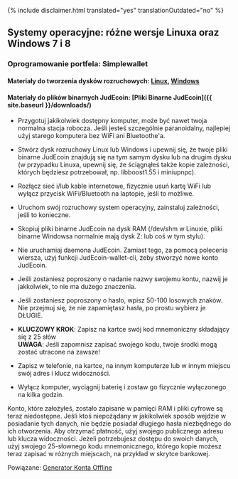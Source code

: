 {% include disclaimer.html translated="yes" translationOutdated="no" %}

## Systemy operacyjne: różne wersje Linuxa oraz Windows 7 i 8

### Oprogramowanie portfela:  Simplewallet

#### Materiały do tworzenia dysków rozruchowych:  [Linux](http://www.pendrivelinux.com/),       [Windows](https://www.microsoft.com/en-us/download/windows-usb-dvd-download-tool)

#### Materiały do plików binarnych JudEcoin:  [Pliki Binarne JudEcoin]({{ site.baseurl }}/downloads/)

- Przygotuj jakikolwiek dostępny komputer, może być nawet twoja normalna stacja robocza. Jeśli jesteś szczególnie paranoidalny, najlepiej użyj starego komputera bez WiFi ani Bluetoothe'a.

- Stwórz dysk rozruchowy Linux lub Windows i upewnij się, że twoje pliki binarne JudEcoin znajdują się na tym samym dysku lub na drugim dysku (w przypadku Linuxa, upewnij się, że ściągnąłeś także kopie zależności, których będziesz potrzebował, np. libboost1.55 i miniupnpc).

- Rozłącz sieć i/lub kable internetowe, fizycznie usuń kartę WiFi lub wyłącz przycisk WiFi/Bluetooth na laptopie, jeśli to możliwe.

- Uruchom swój rozruchowy system operacyjny, zainstaluj zależności, jeśli to konieczne.

- Skopiuj pliki binarne JudEcoin na dysk RAM (/dev/shm w Linuxie, pliki binarne Windowsa normalnie mają dysk Z: lub coś w tym stylu).

- Nie uruchamiaj daemona JudEcoin. Zamiast tego, za pomocą polecenia wiersza, użyj funkcji JudEcoin-wallet-cli, żeby stworzyć nowe konto JudEcoin.

- Jeśli zostaniesz poproszony o nadanie nazwy swojemu kontu, nazwij je jakkolwiek, to nie ma dużego znaczenia.

- Jeśli zostaniesz poproszony o hasło, wpisz 50-100 losowych znaków. Nie przejmuj się, że nie zapamiętasz hasła, po prostu wybierz je DŁUGIE.

- **KLUCZOWY KROK**: Zapisz na kartce swój kod mnemoniczny składający się z 25 słów  
**UWAGA**:  Jeśli zapomnisz zapisać swojego kodu, twoje środki mogą zostać utracone na zawsze!

- Zapisz w telefonie, na kartce, na innym komputerze lub w innym miejscu swój adres i klucz widoczności.

- Wyłącz komputer, wyciągnij baterię i zostaw go fizycznie wyłączonego na kilka godzin.

 Konto, które założyłeś, zostało zapisane w pamięci RAM i pliki cyfrowe są teraz niedostępne. Jeśli ktoś niepożądany w jakikolwiek sposób wejdzie w posiadanie tych danych, nie będzie posiadał długiego hasła niezbędnego do ich otworzenia. Aby otrzymać płatność, użyj swojego publicznego adresu lub klucza widoczności. Jeżeli potrzebujesz dostępu do swoich danych, użyj swojego 25-słownego kodu mnemonicznego, którego kopie możesz teraz zapisać w różnych miejscach, na przykład w skrytce bankowej.

Powiązane:  [Generator Konta Offline](http://JudEcoinaddress.org/)
